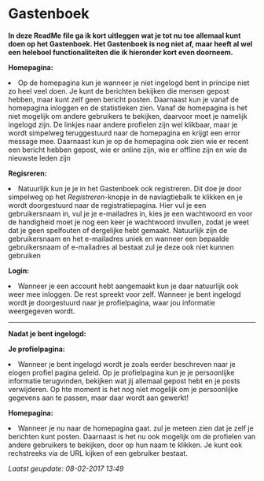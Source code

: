 <h1>Gastenboek</h1>
 
<strong>In deze ReadMe file ga ik kort uitleggen wat je tot nu toe allemaal kunt doen op het Gastenboek. Het Gastenboek is nog niet af, maar heeft al wel een heleboel functionaliteiten die ik hieronder kort even doorneem.</strong>

<p><strong>Homepagina:</strong></p>
<li>Op de homepagina kun je wanneer je niet ingelogd bent in principe niet zo heel veel doen. Je kunt de berichten bekijken die mensen gepost hebben, maar kunt zelf geen bericht posten. Daarnaast kun je vanaf de homepagina inloggen en de statistieken zien. Vanaf de homepagina is het niet mogelijk om andere gebruikers te bekijken, daarvoor moet je namelijk ingelogd zijn. De linkjes naar andere profielen zijn wel klikbaar, maar je wordt simpelweg teruggestuurd naar de homepagina en krijgt een error message mee. Daarnaast kun je op de homepagina ook zien wie er recent een bericht hebben gepost, wie er online zijn, wie er offline zijn en wie de nieuwste leden zijn</li>

<p><strong>Regisreren:</strong></p>
<li>Natuurlijk kun je je in het Gastenboek ook registreren. Dit doe je door simpelweg op het <i>Registreren</i>-knopje in de naviagtiebalk te klikken en je wordt doorgestuurd naar de registratiepagina. Hier vul je een gebruikersnaam in, vul je je e-mailadres in, kies je een wachtwoord en voor de handigheid moet je nog een keer je wachtwoord invullen, zodat je weet dat je geen spelfouten of dergelijke hebt gemaakt. Natuurlijk zijn de gebruikersnaam en het e-mailadres uniek en wanneer een bepaalde gebruikersnaam of e-mailadres al bestaat zul je deze ook niet kunnen gebruiken</li>

<p><strong>Login:</strong></p>
<li>Wanneer je een account hebt aangemaakt kun je daar natuurlijk ook weer mee inloggen. De rest spreekt voor zelf. Wanneer je bent ingelogd wordt je doorgestuurd naar je profielpagina, waar jou informatie weergegeven wordt.</li>

<hr>

<p><strong>Nadat je bent ingelogd:</strong></p>

<p><strong>Je profielpagina:</strong></p>
<li>Wanneer je bent ingelogd wordt je zoals eerder beschreven naar je eiogen profiel pagina geleid. Op je profielpagina kun je je persoonlijke informatie terugvinden, bekijken wat jij allemaal gepost hebt en je posts verwijderen. Op hte moment is het nog niet mogelijk om je persoonlijke gegevens aan te passen, maar daar wordt aan gewerkt!</li>

<p><strong>Homepagina:</strong></p>
<li>Wanneer je nu naar de homepagina gaat. zul je meteen zien dat je zelf je berichten kunt posten. Daarnaast is het nu ook mogelijk om de profielen van andere gebruikers te bekijken, door op hun naam te klikken. Je kunt ook rechstreeks via de URL kijken of een gebruiker bestaat.</li>

<p><i>Laatst geupdate: 08-02-2017 13:49</i></p>
